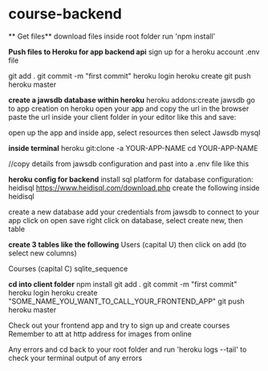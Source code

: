 # course-backend
 
 ** Get files**
download files
inside root folder run 'npm install'

**Push files to Heroku for app backend api**
sign up for a heroku account
.env file

git add .
git commit -m "first commit"
heroku login
heroku create
git push heroku master


**create a jawsdb database within heroku**
heroku addons:create jawsdb
go to app creation on heroku
open your app and copy the url in the browser
paste the url inside your client folder in your editor like this and save:



open up the app and inside app, select resources
then select Jawsdb mysql

**inside terminal**
heroku git:clone -a YOUR-APP-NAME
cd YOUR-APP-NAME

//copy details from jawsdb configuration and past into a .env file like this


**heroku config for backend**
install sql platform for database configuration: heidisql https://www.heidisql.com/download.php
create the following inside heidisql

create a new database
add your credentials from jawsdb to connect to your app
click on open
save 
right click on database, select create new, then table

**create 3 tables like the following**
Users (capital U)
then click on add (to select new columns)

Courses (capital C)
sqlite_sequence

**cd into client folder**
npm install
git add .
git commit -m "first commit"
heroku login
heroku create "SOME_NAME_YOU_WANT_TO_CALL_YOUR_FRONTEND_APP"
git push heroku master

Check out your frontend app and try to sign up and create courses
Remember to att at http address for images from online

Any errors and cd back to your root folder and run 'heroku logs --tail'
to check your terminal output of any errors













